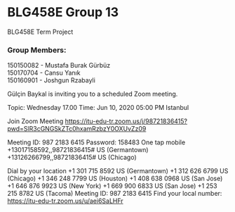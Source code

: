 # BLG458E Group 13
BLG458E Term Project


### Group Members:

150150082 - Mustafa Burak Gürbüz <br/>
150170704 - Cansu Yanık <br/>
150160901 - Joshgun Rzabayli <br/>

Gülçin Baykal is inviting you to a scheduled Zoom meeting.

Topic: Wednesday 17.00
Time: Jun 10, 2020 05:00 PM Istanbul

Join Zoom Meeting
https://itu-edu-tr.zoom.us/j/98721836415?pwd=SlR3cGNGSkZTc0hxamRzbzY0OXUvZz09

Meeting ID: 987 2183 6415
Password: 158483
One tap mobile
+13017158592,,98721836415# US (Germantown)
+13126266799,,98721836415# US (Chicago)

Dial by your location
        +1 301 715 8592 US (Germantown)
        +1 312 626 6799 US (Chicago)
        +1 346 248 7799 US (Houston)
        +1 408 638 0968 US (San Jose)
        +1 646 876 9923 US (New York)
        +1 669 900 6833 US (San Jose)
        +1 253 215 8782 US (Tacoma)
Meeting ID: 987 2183 6415
Find your local number: https://itu-edu-tr.zoom.us/u/aei6SaLHFr
